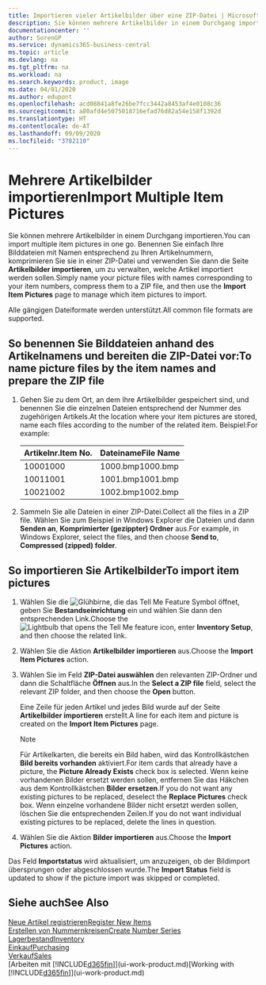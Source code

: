 ```yaml
---
title: Importieren vieler Artikelbilder über eine ZIP-Datei | Microsoft Docs
description: Sie können mehrere Artikelbilder in einem Durchgang importieren. Benennen Sie einfach Ihre Bilddateien mit Namen entsprechend zu Ihren Artikelnummern, komprimieren Sie sie in einer ZIP-Datei und verwenden Sie dann die Seite „Artikelbilder importieren”, um zu verwalten, welche Artikel importiert werden sollen.
documentationcenter: ''
author: SorenGP
ms.service: dynamics365-business-central
ms.topic: article
ms.devlang: na
ms.tgt_pltfrm: na
ms.workload: na
ms.search.keywords: product, image
ms.date: 04/01/2020
ms.author: edupont
ms.openlocfilehash: acd08841a8fe26be7fcc3442a8453af4e0108c36
ms.sourcegitcommit: a80afd4e5075018716efad76d82a54e158f1392d
ms.translationtype: HT
ms.contentlocale: de-AT
ms.lasthandoff: 09/09/2020
ms.locfileid: "3782110"
---
```

# <a name="import-multiple-item-pictures"></a><span data-ttu-id="06038-104">Mehrere Artikelbilder importieren</span><span class="sxs-lookup"><span data-stu-id="06038-104">Import Multiple Item Pictures</span></span>
<span data-ttu-id="06038-105">Sie können mehrere Artikelbilder in einem Durchgang importieren.</span><span class="sxs-lookup"><span data-stu-id="06038-105">You can import multiple item pictures in one go.</span></span> <span data-ttu-id="06038-106">Benennen Sie einfach Ihre Bilddateien mit Namen entsprechend zu Ihren Artikelnummern, komprimieren Sie sie in einer ZIP-Datei und verwenden Sie dann die Seite **Artikelbilder importieren**, um zu verwalten, welche Artikel importiert werden sollen.</span><span class="sxs-lookup"><span data-stu-id="06038-106">Simply name your picture files with names corresponding to your item numbers, compress them to a ZIP file, and then use the **Import Item Pictures** page to manage which item pictures to import.</span></span>

<span data-ttu-id="06038-107">Alle gängigen Dateiformate werden unterstützt.</span><span class="sxs-lookup"><span data-stu-id="06038-107">All common file formats are supported.</span></span>

## <a name="to-name-picture-files-by-the-item-names-and-prepare-the-zip-file"></a><span data-ttu-id="06038-108">So benennen Sie Bilddateien anhand des Artikelnamens und bereiten die ZIP-Datei vor:</span><span class="sxs-lookup"><span data-stu-id="06038-108">To name picture files by the item names and prepare the ZIP file</span></span>
1. <span data-ttu-id="06038-109">Gehen Sie zu dem Ort, an dem Ihre Artikelbilder gespeichert sind, und benennen Sie die einzelnen Dateien entsprechend der Nummer des zugehörigen Artikels.</span><span class="sxs-lookup"><span data-stu-id="06038-109">At the location where your item pictures are stored, name each files according to the number of the related item.</span></span> <span data-ttu-id="06038-110">Beispiel:</span><span class="sxs-lookup"><span data-stu-id="06038-110">For example:</span></span>

    |<span data-ttu-id="06038-111">Artikelnr.</span><span class="sxs-lookup"><span data-stu-id="06038-111">Item No.</span></span>|<span data-ttu-id="06038-112">Dateiname</span><span class="sxs-lookup"><span data-stu-id="06038-112">File Name</span></span>|
    |-|-|
    |<span data-ttu-id="06038-113">1000</span><span class="sxs-lookup"><span data-stu-id="06038-113">1000</span></span>|<span data-ttu-id="06038-114">1000.bmp</span><span class="sxs-lookup"><span data-stu-id="06038-114">1000.bmp</span></span>|
    |<span data-ttu-id="06038-115">1001</span><span class="sxs-lookup"><span data-stu-id="06038-115">1001</span></span>|<span data-ttu-id="06038-116">1001.bmp</span><span class="sxs-lookup"><span data-stu-id="06038-116">1001.bmp</span></span>|
    |<span data-ttu-id="06038-117">1002</span><span class="sxs-lookup"><span data-stu-id="06038-117">1002</span></span>|<span data-ttu-id="06038-118">1002.bmp</span><span class="sxs-lookup"><span data-stu-id="06038-118">1002.bmp</span></span>|

2. <span data-ttu-id="06038-119">Sammeln Sie alle Dateien in einer ZIP-Datei.</span><span class="sxs-lookup"><span data-stu-id="06038-119">Collect all the files in a ZIP file.</span></span> <span data-ttu-id="06038-120">Wählen Sie zum Beispiel in Windows Explorer die Dateien und dann **Senden an**, **Komprimierter (gezippter) Ordner** aus.</span><span class="sxs-lookup"><span data-stu-id="06038-120">For example, in Windows Explorer, select the files, and then choose **Send to**, **Compressed (zipped) folder**.</span></span>     

## <a name="to-import-item-pictures"></a><span data-ttu-id="06038-121">So importieren Sie Artikelbilder</span><span class="sxs-lookup"><span data-stu-id="06038-121">To import item pictures</span></span>
1. <span data-ttu-id="06038-122">Wählen Sie die ![Glühbirne, die das Tell Me Feature](media/ui-search/search_small.png "Tell Me-Funktion") Symbol öffnet, geben Sie **Bestandseinrichtung** ein und wählen Sie dann den entsprechenden Link.</span><span class="sxs-lookup"><span data-stu-id="06038-122">Choose the ![Lightbulb that opens the Tell Me feature](media/ui-search/search_small.png "Tell me what you want to do") icon, enter **Inventory Setup**, and then choose the related link.</span></span>
2. <span data-ttu-id="06038-123">Wählen Sie die Aktion **Artikelbilder importieren** aus.</span><span class="sxs-lookup"><span data-stu-id="06038-123">Choose the **Import Item Pictures** action.</span></span>
3. <span data-ttu-id="06038-124">Wählen Sie im Feld **ZIP-Datei auswählen** den relevanten ZIP-Ordner und dann die Schaltfläche **Öffnen** aus.</span><span class="sxs-lookup"><span data-stu-id="06038-124">In the **Select a ZIP file** field, select the relevant ZIP folder, and then choose the **Open** button.</span></span>

    <span data-ttu-id="06038-125">Eine Zeile für jeden Artikel und jedes Bild wurde auf der Seite **Artikelbilder importieren** erstellt.</span><span class="sxs-lookup"><span data-stu-id="06038-125">A line for each item and picture is created on the **Import Item Pictures** page.</span></span>

    > [!NOTE]
    > <span data-ttu-id="06038-126">Für Artikelkarten, die bereits ein Bild haben, wird das Kontrollkästchen **Bild bereits vorhanden** aktiviert.</span><span class="sxs-lookup"><span data-stu-id="06038-126">For item cards that already have a picture, the **Picture Already Exists** check box is selected.</span></span> <span data-ttu-id="06038-127">Wenn keine vorhandenen Bilder ersetzt werden sollen, entfernen Sie das Häkchen aus dem Kontrollkästchen **Bilder ersetzen**.</span><span class="sxs-lookup"><span data-stu-id="06038-127">If you do not want any existing pictures to be replaced, deselect the **Replace Pictures** check box.</span></span> <span data-ttu-id="06038-128">Wenn einzelne vorhandene Bilder nicht ersetzt werden sollen, löschen Sie die entsprechenden Zeilen.</span><span class="sxs-lookup"><span data-stu-id="06038-128">If you do not want individual existing pictures to be replaced, delete the lines in question.</span></span>

3. <span data-ttu-id="06038-129">Wählen Sie die Aktion **Bilder importieren** aus.</span><span class="sxs-lookup"><span data-stu-id="06038-129">Choose the **Import Pictures** action.</span></span>

<span data-ttu-id="06038-130">Das Feld **Importstatus** wird aktualisiert, um anzuzeigen, ob der Bildimport übersprungen oder abgeschlossen wurde.</span><span class="sxs-lookup"><span data-stu-id="06038-130">The **Import Status** field is updated to show if the picture import was skipped or completed.</span></span>       

## <a name="see-also"></a><span data-ttu-id="06038-131">Siehe auch</span><span class="sxs-lookup"><span data-stu-id="06038-131">See Also</span></span>
[<span data-ttu-id="06038-132">Neue Artikel registrieren</span><span class="sxs-lookup"><span data-stu-id="06038-132">Register New Items</span></span>](inventory-how-register-new-items.md)  
[<span data-ttu-id="06038-133">Erstellen von Nummernkreisen</span><span class="sxs-lookup"><span data-stu-id="06038-133">Create Number Series</span></span>](ui-create-number-series.md)  
[<span data-ttu-id="06038-134">Lagerbestand</span><span class="sxs-lookup"><span data-stu-id="06038-134">Inventory</span></span>](inventory-manage-inventory.md)  
[<span data-ttu-id="06038-135">Einkauf</span><span class="sxs-lookup"><span data-stu-id="06038-135">Purchasing</span></span>](purchasing-manage-purchasing.md)  
[<span data-ttu-id="06038-136">Verkauf</span><span class="sxs-lookup"><span data-stu-id="06038-136">Sales</span></span>](sales-manage-sales.md)  
<span data-ttu-id="06038-137">[Arbeiten mit [!INCLUDE[d365fin](includes/d365fin_md.md)]](ui-work-product.md)</span><span class="sxs-lookup"><span data-stu-id="06038-137">[Working with [!INCLUDE[d365fin](includes/d365fin_md.md)]](ui-work-product.md)</span></span>
